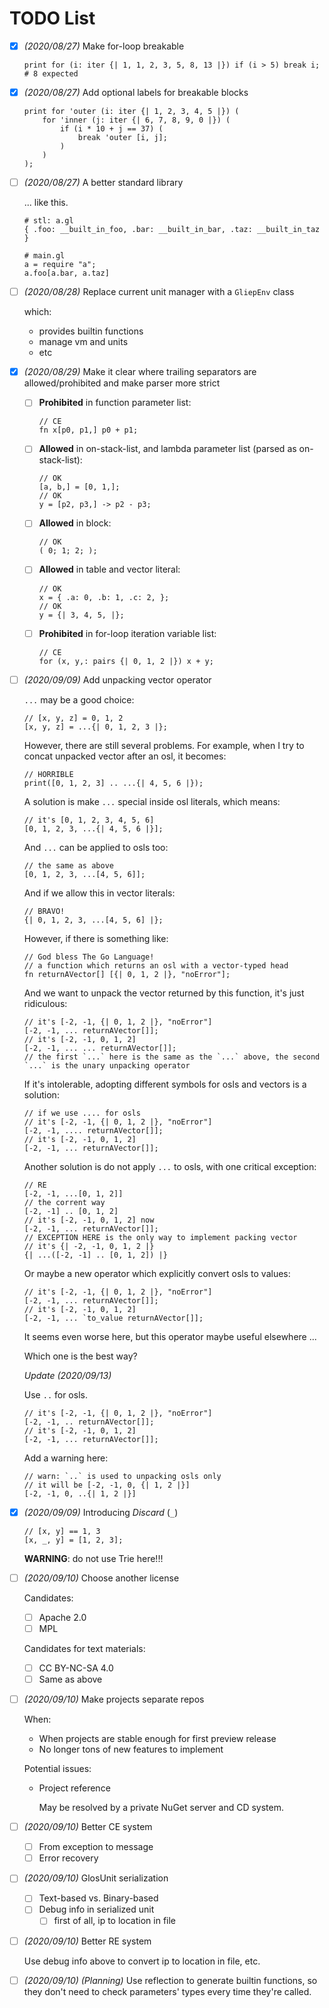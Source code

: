 # TODO List

- [x] *(2020/08/27)* Make for-loop breakable

    ```
    print for (i: iter {| 1, 1, 2, 3, 5, 8, 13 |}) if (i > 5) break i;
    # 8 expected
    ```

- [x] *(2020/08/27)* Add optional labels for breakable blocks

    ```
    print for 'outer (i: iter {| 1, 2, 3, 4, 5 |}) (
        for 'inner (j: iter {| 6, 7, 8, 9, 0 |}) (
            if (i * 10 + j == 37) (
                break 'outer [i, j];
            )
        )
    );
    ```

- [ ] *(2020/08/27)* A better standard library
    
    ... like this.

    ```
    # stl: a.gl
    { .foo: __built_in_foo, .bar: __built_in_bar, .taz: __built_in_taz }
    
    # main.gl
    a = require "a";
    a.foo[a.bar, a.taz]
    ```

- [ ] *(2020/08/28)* Replace current unit manager with a `GliepEnv` class

    which:
    - provides builtin functions
    - manage vm and units
    - etc

- [x] *(2020/08/29)* Make it clear where trailing separators are allowed/prohibited and make parser more strict

    - [ ] **Prohibited** in function parameter list:

        ```
        // CE
        fn x[p0, p1,] p0 + p1;
        ```

    - [ ] **Allowed** in on-stack-list, and lambda parameter list (parsed as on-stack-list):

        ```
        // OK
        [a, b,] = [0, 1,];
        // OK
        y = [p2, p3,] -> p2 - p3;
        ```

    - [ ] **Allowed** in block:

        ```
        // OK
        ( 0; 1; 2; );
        ```
    
    - [ ] **Allowed** in table and vector literal:

        ```
        // OK
        x = { .a: 0, .b: 1, .c: 2, };
        // OK
        y = {| 3, 4, 5, |};
        ```
    
    - [ ] **Prohibited** in for-loop iteration variable list:

        ```
        // CE
        for (x, y,: pairs {| 0, 1, 2 |}) x + y;
        ```

- [ ] *(2020/09/09)* Add unpacking vector operator

    `...` may be a good choice:

    ```
    // [x, y, z] = 0, 1, 2
    [x, y, z] = ...{| 0, 1, 2, 3 |};
    ```

    However, there are still several problems. For example, when I try to concat unpacked vector after an osl, it becomes:

    ```
    // HORRIBLE
    print([0, 1, 2, 3] .. ...{| 4, 5, 6 |});
    ```

    A solution is make `...` special inside osl literals, which means:

    ```
    // it's [0, 1, 2, 3, 4, 5, 6]
    [0, 1, 2, 3, ...{| 4, 5, 6 |}];
    ```

    And `...` can be applied to osls too:

    ```
    // the same as above
    [0, 1, 2, 3, ...[4, 5, 6]];
    ```

    And if we allow this in vector literals:

    ```
    // BRAVO!
    {| 0, 1, 2, 3, ...[4, 5, 6] |};
    ``` 

    However, if there is something like:

    ```
    // God bless The Go Language!
    // a function which returns an osl with a vector-typed head
    fn returnAVector[] [{| 0, 1, 2 |}, "noError"];
    ```

    And we want to unpack the vector returned by this function, it's just ridiculous:

    ```
    // it's [-2, -1, {| 0, 1, 2 |}, "noError"]
    [-2, -1, ... returnAVector[]];
    // it's [-2, -1, 0, 1, 2]
    [-2, -1, ... ... returnAVector[]];
    // the first `...` here is the same as the `...` above, the second `...` is the unary unpacking operator
    ```

    If it's intolerable, adopting different symbols for osls and vectors is a solution:

    ```
    // if we use .... for osls
    // it's [-2, -1, {| 0, 1, 2 |}, "noError"]
    [-2, -1, .... returnAVector[]];
    // it's [-2, -1, 0, 1, 2]
    [-2, -1, ... returnAVector[]];
    ```

    Another solution is do not apply `...` to osls, with one critical exception:

    ```
    // RE
    [-2, -1, ...[0, 1, 2]]
    // the corrent way
    [-2, -1] .. [0, 1, 2]
    // it's [-2, -1, 0, 1, 2] now
    [-2, -1, ... returnAVector[]];
    // EXCEPTION HERE is the only way to implement packing vector
    // it's {| -2, -1, 0, 1, 2 |}
    {| ...([-2, -1] .. [0, 1, 2]) |}
    ```

    Or maybe a new operator which explicitly convert osls to values:

    ```
    // it's [-2, -1, {| 0, 1, 2 |}, "noError"]
    [-2, -1, ... returnAVector[]];
    // it's [-2, -1, 0, 1, 2]
    [-2, -1, ... `to_value returnAVector[]];
    ```

    It seems even worse here, but this operator maybe useful elsewhere ... 

    Which one is the best way?

    *Update (2020/09/13)*

    Use `..` for osls.

    ```
    // it's [-2, -1, {| 0, 1, 2 |}, "noError"]
    [-2, -1, .. returnAVector[]];
    // it's [-2, -1, 0, 1, 2]
    [-2, -1, ... returnAVector[]];
    ```

    Add a warning here:

    ```
    // warn: `..` is used to unpacking osls only
    // it will be [-2, -1, 0, {| 1, 2 |}]
    [-2, -1, 0, ..{| 1, 2 |}]
    ```

- [x] *(2020/09/09)* Introducing *Discard* (`_`)

    
    ```
    // [x, y] == 1, 3
    [x, _, y] = [1, 2, 3];
    ```

    **WARNING**: do not use Trie here!!!

- [ ] *(2020/09/10)* Choose another license

    Candidates:
    
    - [ ] Apache 2.0
    - [ ] MPL
    
    Candidates for text materials:
    
    - [ ] CC BY-NC-SA 4.0
    - [ ] Same as above

- [ ] *(2020/09/10)* Make projects separate repos

    When:
    
    - When projects are stable enough for first preview release
    - No longer tons of new features to implement
    
    Potential issues:
    
    - Project reference
    
        May be resolved by a private NuGet server and CD system.

- [ ] *(2020/09/10)* Better CE system

    - [ ] From exception to message
    - [ ] Error recovery

- [ ] *(2020/09/10)* GlosUnit serialization

    - [ ] Text-based vs. Binary-based
    - [ ] Debug info in serialized unit
        - [ ] first of all, ip to location in file

- [ ] *(2020/09/10)* Better RE system

    Use debug info above to convert ip to location in file, etc.

- [ ] *(2020/09/10)* *(Planning)* Use reflection to generate builtin functions, so they don't need to check parameters' types every time they're called.
